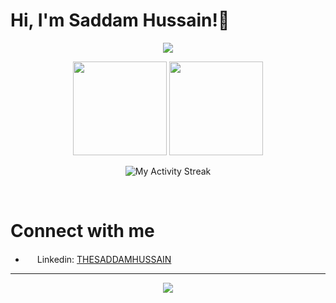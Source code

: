# Hi, I'm Saddam Hussain!👋

<p align="center"><img src="https://github-profile-trophy.vercel.app/?username=SaddamHussainOffice&theme=monokai" /> </p>

<p align="center">
<img height=150 src="https://github-readme-stats.vercel.app/api?username=SaddamHussainOffice&count_private=true&include_all_commits=true&theme=radical&show_icons=true" />
<img height=150 src="https://github-readme-stats.vercel.app/api/top-langs/?username=SaddamHussainOffice&layout=compact&theme=radical&langs_count=10" />
</p>
<p align="center">
<img alt="My Activity Streak" src="http://github-readme-streak-stats.herokuapp.com/?user=SaddamHussainOffice&theme=onedark"/>
</p>
<br />
<h1>Connect with me</h1>
<ul>
<li><img src="https://github.com/SaddamHussainOffice/THESADDAMHUSSAIN/blob/main/icons/linkedin.svg" height=15> Linkedin: <a href="https://www.linkedin.com/in/thesaddam-hussain">THESADDAMHUSSAIN</a></li>
</ul>
<hr>
<p align="center">
    <img src="https://img.shields.io/badge/THANKS%20FOR-VISITING%20❤%EF%B8%8F-informational?style=for-the-badge&logo=github"/>
</p>
